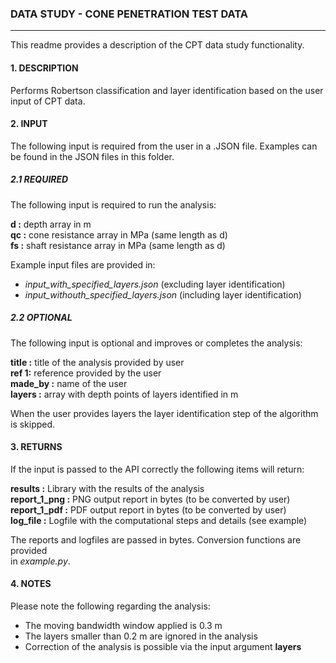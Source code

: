 ### **DATA STUDY - CONE PENETRATION TEST DATA**
***

This readme provides a description of the CPT data study functionality.

#### 1. DESCRIPTION

Performs Robertson classification and layer identification based on the
user input of CPT data.

#### 2. INPUT

The following input is required from the user in a .JSON file. Examples can
be found in the JSON files in this folder.

##### 2.1 REQUIRED

The following input is required to run the analysis:

**d :**  depth array in m   
**qc :** cone resistance array in MPa (same length as d)   
**fs :** shaft resistance array in MPa (same length as d)

Example input files are provided in:

* *input_with_specified_layers.json* (excluding layer identification)
* *input_withouth_specified_layers.json* (including layer identification)

##### 2.2 OPTIONAL

The following input is optional and improves or completes the analysis:

**title :** title of the analysis provided by user  
**ref 1:** reference provided by the user  
**made_by :** name of the user  
**layers :** array with depth points of layers identified in m

When the user provides layers the layer identification step of the algorithm
is skipped.

#### 3. RETURNS

If the input is passed to the API correctly the following items will return:

**results :** Library with the results of the analysis   
**report_1_png :** PNG output report in bytes (to be converted by user)   
**report_1_pdf :** PDF output report in bytes (to be converted by user)   
**log_file :** Logfile with the computational steps and details (see example)

The reports and logfiles are passed in bytes. Conversion functions are provided   
in *example.py*.


#### 4. NOTES

Please note the following regarding the analysis:

* The moving bandwidth window applied is 0.3 m
* The layers smaller than 0.2 m are ignored in the analysis
* Correction of the analysis is possible via the input argument **layers**
